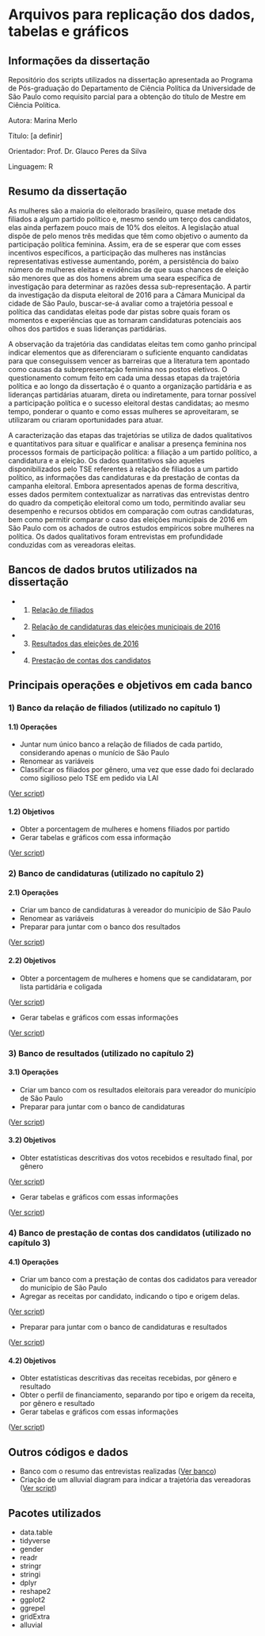 # Arquivos para replicação dos dados, tabelas e gráficos

## Informações da dissertação

Repositório dos scripts utilizados na dissertação apresentada ao Programa de Pós-graduação do Departamento de Ciência Política da Universidade de São Paulo como requisito parcial para a obtenção do título de Mestre em Ciência Política.

Autora: Marina Merlo

Título: [a definir] 

Orientador: Prof. Dr. Glauco Peres da Silva

Linguagem: R

## Resumo da dissertação
As mulheres são a maioria do eleitorado brasileiro, quase metade dos filiados a algum partido político e, mesmo sendo um terço dos candidatos, elas ainda perfazem pouco mais de 10% dos eleitos. A legislação atual dispõe de pelo menos três medidas que têm como objetivo o aumento da participação política feminina. Assim, era de se esperar que com esses incentivos específicos, a participação das mulheres nas instâncias representativas estivesse aumentando, porém, a persistência do baixo número de mulheres eleitas e evidências de que suas chances de eleição são menores que as dos homens abrem uma seara específica de investigação para determinar as razões dessa sub-representação. A partir da investigação da disputa eleitoral de 2016 para a Câmara Municipal da cidade de São Paulo, buscar-se-á avaliar como a trajetória pessoal e política das candidatas eleitas pode dar pistas sobre quais foram os momentos e experiências que as tornaram candidaturas potenciais aos olhos dos partidos e suas lideranças partidárias. 

A observação da trajetória das candidatas eleitas tem como ganho principal indicar elementos que as diferenciaram o suficiente enquanto candidatas para que conseguissem vencer as barreiras que a literatura tem apontado como causas da subrepresentação feminina nos postos eletivos. O questionamento comum feito em cada uma dessas etapas da trajetória política e ao longo da dissertação é o quanto a organização partidária e as lideranças partidárias atuaram, direta ou indiretamente, para tornar possível a participação política e o sucesso eleitoral destas candidatas; ao mesmo tempo, ponderar o quanto e como essas mulheres se aproveitaram, se utilizaram ou criaram oportunidades para atuar. 

A caracterização das etapas das trajetórias se utiliza de dados qualitativos e quantitativos para situar e qualificar e analisar a presença feminina nos processos formais de participação política: a filiação a um partido político, a candidatura e a eleição. Os dados quantitativos são aqueles disponibilizados pelo TSE referentes à relação de filiados a um partido político, as informações das candidaturas e da prestação de contas da campanha eleitoral. Embora apresentados apenas de forma descritiva, esses dados permitem contextualizar as narrativas das entrevistas dentro do quadro da competição eleitoral como um todo, permitindo avaliar seu desempenho e recursos obtidos em comparação com outras candidaturas, bem como permitir comparar o caso das eleições municipais de 2016 em São Paulo com os achados de outros estudos empíricos sobre mulheres na política. Os dados qualitativos foram entrevistas em profundidade conduzidas com as vereadoras eleitas. 
 

## Bancos de dados brutos utilizados na dissertação

- 1) [Relação de filiados](http://www.tse.jus.br/partidos/filiacao-partidaria/relacao-de-filiados)
- 2) [Relação de candidaturas das eleições municipais de 2016](http://www.tse.jus.br/hotSites/pesquisas-eleitorais/candidatos_anos/2016.html)
- 3) [Resultados das eleições de 2016](http://www.tse.jus.br/hotSites/pesquisas-eleitorais/resultados_anos/2016.html)
- 4) [Prestação de contas dos candidatos](http://www.tse.jus.br/hotSites/pesquisas-eleitorais/prestacao_contas_anos/2016.html)

## Principais operações e objetivos em cada banco

### 1) Banco da relação de filiados (utilizado no capítulo 1)
#### 1.1) Operações
- Juntar num único banco a relação de filiados de cada partido, considerando apenas o munício de São Paulo
- Renomear as variáveis
- Classificar os filiados por gênero, uma vez que esse dado foi declarado como sigilioso pelo TSE em pedido via LAI

([Ver script](https://github.com/marinamerlo/dissertacao/blob/master/banco_filiados.R))
#### 1.2) Objetivos
- Obter a porcentagem de mulheres e homens filiados por partido
- Gerar tabelas e gráficos com essa informação

([Ver script](https://github.com/marinamerlo/dissertacao/blob/master/variaveis_graficos_filiados.R))

### 2) Banco de candidaturas (utilizado no capítulo 2)
#### 2.1) Operações
- Criar um banco de candidaturas à vereador do município de São Paulo
- Renomear as variáveis
- Preparar para juntar com o banco dos resultados

([Ver script](https://github.com/marinamerlo/dissertacao/blob/master/banco_candidaturas_resultados.R))

#### 2.2) Objetivos
- Obter a porcentagem de mulheres e homens que se candidataram, por lista partidária e coligada

([Ver script](https://github.com/marinamerlo/dissertacao/blob/master/variaveis_cand_result.R))
- Gerar tabelas e gráficos com essas informações

([Ver script](https://github.com/marinamerlo/dissertacao/blob/master/graficos.R))

### 3) Banco de resultados (utilizado no capítulo 2)
#### 3.1) Operações
- Criar um banco com os resultados eleitorais para vereador do município de São Paulo
- Preparar para juntar com o banco de candidaturas

([Ver script](https://github.com/marinamerlo/dissertacao/blob/master/banco_candidaturas_resultados.R))

#### 3.2) Objetivos
- Obter estatísticas descritivas dos votos recebidos e resultado final, por gênero

([Ver script](https://github.com/marinamerlo/dissertacao/blob/master/variaveis_cand_result.R))
- Gerar tabelas e gráficos com essas informações

([Ver script](https://github.com/marinamerlo/dissertacao/blob/master/graficos.R))

### 4) Banco de prestação de contas dos candidatos (utilizado no capítulo 3)
#### 4.1) Operações
- Criar um banco com a prestação de contas dos cadidatos para vereador do município de São Paulo
- Agregar as receitas por candidato, indicando o tipo e origem delas. 

([Ver script](https://github.com/marinamerlo/dissertacao/blob/master/banco_receitas.R))
- Preparar para juntar com o banco de candidaturas e resultados

([Ver script](https://github.com/marinamerlo/dissertacao/blob/master/join_receitas_candidaturas_resultados.R))

#### 4.2) Objetivos
- Obter estatísticas descritivas das receitas recebidas, por gênero e resultado
- Obter o perfil de financiamento, separando por tipo e origem da receita, por gênero e resultado
- Gerar tabelas e gráficos com essas informações

([Ver script](https://github.com/marinamerlo/dissertacao/blob/master/variaveis_graficos_recursos.R))


## Outros códigos e dados
- Banco com o resumo das entrevistas realizadas
([Ver banco](https://github.com/marinamerlo/dissertacao/blob/master/dados.csv))
- Criação de um alluvial diagram para indicar a trajetória das vereadoras
([Ver script](https://github.com/marinamerlo/dissertacao/blob/master/alluvial_conclusoes.R))


## Pacotes utilizados

- data.table
- tidyverse
- gender
- readr
- stringr
- stringi
- dplyr
- reshape2
- ggplot2
- ggrepel
- gridExtra
- alluvial


